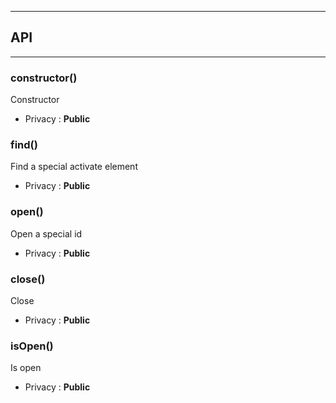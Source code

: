 


-----------------------------
## API
-----------------------------

### constructor()
Constructor
- Privacy : **Public**




### find()
Find a special activate element
- Privacy : **Public**




### open()
Open a special id
- Privacy : **Public**




### close()
Close
- Privacy : **Public**




### isOpen()
Is open
- Privacy : **Public**





